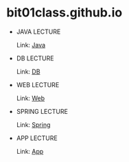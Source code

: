 # bit01class.github.io

- JAVA LECTURE 

    Link: [Java](./java/)
    
- DB LECTURE

    Link: [DB](./db/)
    
- WEB LECTURE

    Link: [Web](./web/)
    
- SPRING LECTURE

    Link: [Spring](./framework/)
    
- APP LECTURE

    Link: [App](./app/)
    
    
